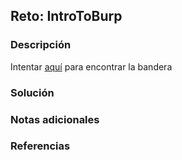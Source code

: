 ## Reto: IntroToBurp
### Descripción
Intentar [aquí](http://titan.picoctf.net:60670/) para encontrar la bandera
### Solución

### Notas adicionales
### Referencias

